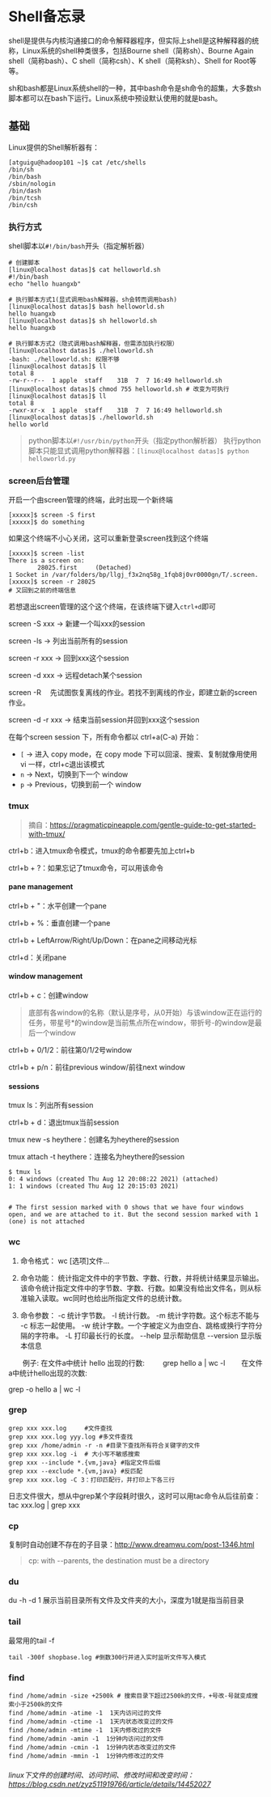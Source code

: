 # Shell备忘录

shell是提供与内核沟通接口的命令解释器程序，但实际上shell是这种解释器的统称，Linux系统的shell种类很多，包括Bourne shell（简称sh）、Bourne Again shell（简称bash）、C shell（简称csh）、K shell（简称ksh）、Shell for Root等等。

sh和bash都是Linux系统shell的一种，其中bash命令是sh命令的超集，大多数sh脚本都可以在bash下运行。Linux系统中预设默认使用的就是bash。

## 基础

Linux提供的Shell解析器有：

```shell
[atguigu@hadoop101 ~]$ cat /etc/shells 
/bin/sh
/bin/bash
/sbin/nologin
/bin/dash
/bin/tcsh
/bin/csh
```

### 执行方式

shell脚本以`#!/bin/bash`开头（指定解析器）

```shell
# 创建脚本
[linux@localhost datas]$ cat helloworld.sh 
#!/bin/bash
echo "hello huangxb"

# 执行脚本方式1(显式调用bash解释器，sh会转而调用bash)
[linux@localhost datas]$ bash helloworld.sh 
hello huangxb
[linux@localhost datas]$ sh helloworld.sh 
hello huangxb

# 执行脚本方式2（隐式调用bash解释器，但需添加执行权限）
[linux@localhost datas]$ ./helloworld.sh
-bash: ./helloworld.sh: 权限不够
[linux@localhost datas]$ ll   
total 8
-rw-r--r--  1 apple  staff    31B  7  7 16:49 helloworld.sh
[linux@localhost datas]$ chmod 755 helloworld.sh # 改变为可执行
[linux@localhost datas]$ ll                     
total 8
-rwxr-xr-x  1 apple  staff    31B  7  7 16:49 helloworld.sh
[linux@localhost datas]$ ./helloworld.sh        
hello world
```

> python脚本以`#!/usr/bin/python`开头（指定python解析器）
> 执行python脚本只能显式调用python解释器：`[linux@localhost datas]$ python helloworld.py`

### screen后台管理

开启一个由screen管理的终端，此时出现一个新终端

```shell
[xxxxx]$ screen -S first
[xxxxx]$ do something
```

如果这个终端不小心关闭，这可以重新登录screen找到这个终端

```shell
[xxxxx]$ screen -list
There is a screen on:
        28025.first     (Detached)
1 Socket in /var/folders/bp/llgj_f3x2nq58g_1fqb8j0vr0000gn/T/.screen.
[xxxxx]$ screen -r 28025
# 又回到之前的终端信息
```

若想退出screen管理的这个这个终端，在该终端下键入`ctrl+d`即可

screen -S xxx -> 新建一个叫xxx的session

screen -ls -> 列出当前所有的session

screen -r xxx -> 回到xxx这个session

screen -d xxx -> 远程detach某个session

screen -R 　先试图恢复离线的作业。若找不到离线的作业，即建立新的screen作业。

screen -d -r xxx -> 结束当前session并回到xxx这个session

在每个screen session 下，所有命令都以 ctrl+a(C-a) 开始：

- `[` -> 进入 copy mode，在 copy mode 下可以回滚、搜索、复制就像用使用 vi 一样，ctrl+c退出该模式
- `n` -> Next，切换到下一个 window 
- `p` -> Previous，切换到前一个 window 

### tmux

> 摘自：https://pragmaticpineapple.com/gentle-guide-to-get-started-with-tmux/

ctrl+b：进入tmux命令模式，tmux的命令都要先加上ctrl+b

ctrl+b  +  ?：如果忘记了tmux命令，可以用该命令

#### pane management

ctrl+b  +  "：水平创建一个pane

ctrl+b  +  %：垂直创建一个pane

ctrl+b  +  LeftArrow/Right/Up/Down：在pane之间移动光标

ctrl+d：关闭pane

#### window management

ctrl+b  +  c：创建window

> 底部有各window的名称（默认是序号，从0开始）与该window正在运行的任务，带星号*的window是当前焦点所在window，带折号-的window是最后一个window

ctrl+b  +  0/1/2：前往第0/1/2号window

ctrl+b  +  p/n：前往previous window/前往next window

#### sessions

tmux ls：列出所有session

ctrl+b  +  d：退出tmux当前session

tmux new -s heythere：创建名为heythere的session

tmux  attach -t heythere：连接名为heythere的session

```shell
$ tmux ls
0: 4 windows (created Thu Aug 12 20:08:22 2021) (attached)
1: 1 windows (created Thu Aug 12 20:15:03 2021)


# The first session marked with 0 shows that we have four windows open, and we are attached to it. But the second session marked with 1 (one) is not attached
```

### wc

1. 命令格式：
wc [选项]文件...

2. 命令功能：
统计指定文件中的字节数、字数、行数，并将统计结果显示输出。该命令统计指定文件中的字节数、字数、行数。如果没有给出文件名，则从标准输入读取。wc同时也给出所指定文件的总统计数。

3. 命令参数：
-c 统计字节数。
-l 统计行数。
-m 统计字符数。这个标志不能与 -c 标志一起使用。
-w 统计字数。一个字被定义为由空白、跳格或换行字符分隔的字符串。
-L 打印最长行的长度。
--help 显示帮助信息
--version 显示版本信息

　　例子: 在文件a中统计 hello 出现的行数:
　　
grep hello a | wc -l
　　在文件a中统计hello出现的次数:

grep -o hello a | wc -l

### grep

```
grep xxx xxx.log     #文件查找
grep xxx xxx.log yyy.log #多文件查找
grep xxx /home/admin -r -n #目录下查找所有符合关键字的文件
grep xxx xxx.log -i  # 大小写不敏感搜索
grep xxx --include *.{vm,java} #指定文件后缀
grep xxx --exclude *.{vm,java} #反匹配
grep xxx xxx.log -C 3：打印匹配行，并打印上下各三行
```

日志文件很大，想从中grep某个字段耗时很久，这时可以用tac命令从后往前查：tac xxx.log | grep xxx

### cp

复制时自动创建不存在的子目录：http://www.dreamwu.com/post-1346.html

> cp: with --parents, the destination must be a directory

### du

du -h -d 1    展示当前目录所有文件及文件夹的大小，深度为1就是指当前目录

### tail

最常用的tail -f

```shell
tail -300f shopbase.log #倒数300行并进入实时监听文件写入模式
```

### find

```shell
find /home/admin -size +2500k # 搜索目录下超过2500k的文件，+号改-号就变成搜索小于2500k的文件
find /home/admin -atime -1  1天内访问过的文件
find /home/admin -ctime -1  1天内状态改变过的文件    
find /home/admin -mtime -1  1天内修改过的文件
find /home/admin -amin -1  1分钟内访问过的文件
find /home/admin -cmin -1  1分钟内状态改变过的文件    
find /home/admin -mmin -1  1分钟内修改过的文件
```

###### linux下文件的创建时间、访问时间、修改时间和改变时间：https://blog.csdn.net/zyz511919766/article/details/14452027

